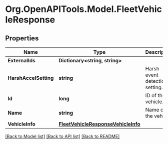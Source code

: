 # Org.OpenAPITools.Model.FleetVehicleResponse
## Properties

Name | Type | Description | Notes
------------ | ------------- | ------------- | -------------
**ExternalIds** | **Dictionary&lt;string, string&gt;** |  | [optional] 
**HarshAccelSetting** | **string** | Harsh event detection setting. | [optional] 
**Id** | **long** | ID of the vehicle. | 
**Name** | **string** | Name of the vehicle. | 
**VehicleInfo** | [**FleetVehicleResponseVehicleInfo**](FleetVehicleResponseVehicleInfo.md) |  | [optional] 

[[Back to Model list]](../README.md#documentation-for-models) [[Back to API list]](../README.md#documentation-for-api-endpoints) [[Back to README]](../README.md)


